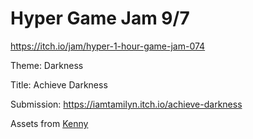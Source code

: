 # Hyper Game Jam 9/7

https://itch.io/jam/hyper-1-hour-game-jam-074

Theme: Darkness

Title: Achieve Darkness

Submission: https://iamtamilyn.itch.io/achieve-darkness

Assets from [Kenny](https://kenney.itch.io/)
